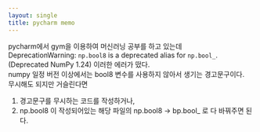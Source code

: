 ```yaml
---
layout: single
title: pycharm memo
---
```


pycharm에서 gym을 이용하여 머신러닝 공부를 하고 있는데  
DeprecationWarning: `np.bool8` is a deprecated alias for `np.bool_`.  (Deprecated NumPy 1.24) 이러한 에러가 떴다.  
numpy 일정 버전 이상에서는 bool8 변수를 사용하지 않아서 생기는 경고문구이다.  
무시해도 되지만 거슬린다면  
1. 경고문구를 무시하는 코드를 작성하거나,  
2. np.bool8 이 작성되어있는 해당 파일의 np.bool8 -> bp.bool_ 로 다 바꿔주면 된다.

